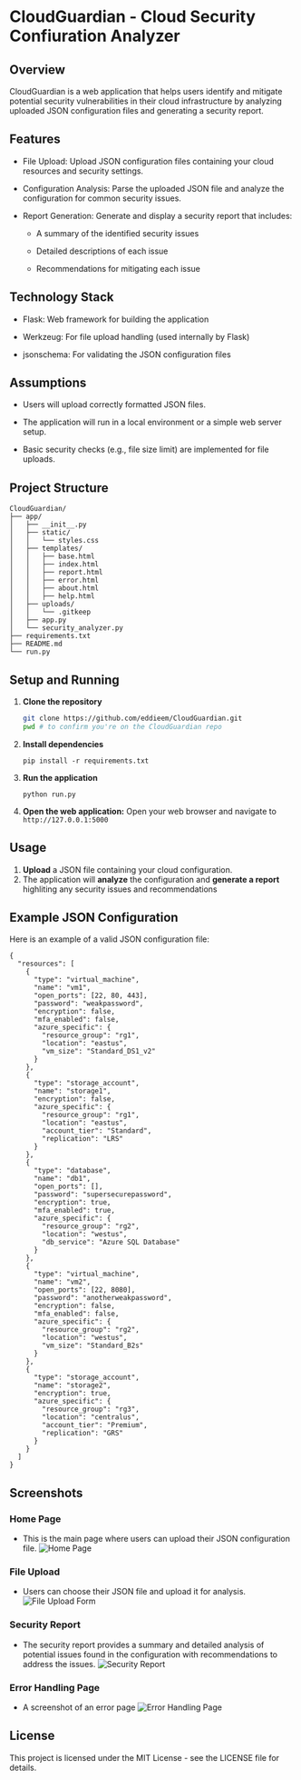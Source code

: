 # CloudGuardian - Cloud Security Confiuration Analyzer
## Overview
CloudGuardian is a web application that helps users identify and mitigate potential security vulnerabilities in their cloud infrastructure by analyzing uploaded JSON configuration files and generating a security report.

## Features
- File Upload: Upload JSON configuration files containing your cloud resources and security settings.

- Configuration Analysis: Parse the uploaded JSON file and analyze the configuration for common security issues.

- Report Generation: Generate and display a security report that includes:

  - A summary of the identified security issues

  - Detailed descriptions of each issue

  - Recommendations for mitigating each issue
 
## Technology Stack
- Flask: Web framework for building the application

- Werkzeug: For file upload handling (used internally by Flask)

- jsonschema: For validating the JSON configuration files

## Assumptions
- Users will upload correctly formatted JSON files.

- The application will run in a local environment or a simple web server setup.

- Basic security checks (e.g., file size limit) are implemented for file uploads.

## Project Structure
```
CloudGuardian/
├── app/
│   ├── __init__.py
│   ├── static/
│   │   └── styles.css
│   ├── templates/
│   │   ├── base.html
│   │   ├── index.html
│   │   ├── report.html
│   │   ├── error.html
│   │   ├── about.html
│   │   ├── help.html
│   ├── uploads/
│   │   └── .gitkeep
│   ├── app.py
│   └── security_analyzer.py
├── requirements.txt
├── README.md
└── run.py

 ```

## Setup and Running
1. **Clone the repository**
   ```sh
   git clone https://github.com/eddieem/CloudGuardian.git
   pwd # to confirm you're on the CloudGuardian repo
   ```

2. **Install dependencies**
   ```
   pip install -r requirements.txt
   ```

3. **Run the application**
   ```
   python run.py
   ```

4. **Open the web application:** Open your web browser and navigate to
   `http://127.0.0.1:5000`

## Usage
1. **Upload** a JSON file containing your cloud configuration.
2. The application will **analyze** the configuration and **generate a report** highliting any security issues and recommendations

## Example JSON Configuration
Here is an example of a valid JSON configuration file:
```
{
  "resources": [
    {
      "type": "virtual_machine",
      "name": "vm1",
      "open_ports": [22, 80, 443],
      "password": "weakpassword",
      "encryption": false,
      "mfa_enabled": false,
      "azure_specific": {
        "resource_group": "rg1",
        "location": "eastus",
        "vm_size": "Standard_DS1_v2"
      }
    },
    {
      "type": "storage_account",
      "name": "storage1",
      "encryption": false,
      "azure_specific": {
        "resource_group": "rg1",
        "location": "eastus",
        "account_tier": "Standard",
        "replication": "LRS"
      }
    },
    {
      "type": "database",
      "name": "db1",
      "open_ports": [],
      "password": "supersecurepassword",
      "encryption": true,
      "mfa_enabled": true,
      "azure_specific": {
        "resource_group": "rg2",
        "location": "westus",
        "db_service": "Azure SQL Database"
      }
    },
    {
      "type": "virtual_machine",
      "name": "vm2",
      "open_ports": [22, 8080],
      "password": "anotherweakpassword",
      "encryption": false,
      "mfa_enabled": false,
      "azure_specific": {
        "resource_group": "rg2",
        "location": "westus",
        "vm_size": "Standard_B2s"
      }
    },
    {
      "type": "storage_account",
      "name": "storage2",
      "encryption": true,
      "azure_specific": {
        "resource_group": "rg3",
        "location": "centralus",
        "account_tier": "Premium",
        "replication": "GRS"
      }
    }
  ]
}
```

## Screenshots
### Home Page
- This is the main page where users can upload their JSON configuration file.
  ![Home Page](https://github.com/user-attachments/assets/1ee49bff-f95c-4590-afa5-7d86eeaecaa7)
### File Upload
- Users can choose their JSON file and upload it for analysis.
  ![File Upload Form](https://github.com/user-attachments/assets/970b0896-5a46-47b0-8db2-d0c33c01024e)
### Security Report
- The security report provides a summary and detailed analysis of potential issues found in the configuration with recommendations to address the issues.
  ![Security Report](https://github.com/user-attachments/assets/82c41176-7e09-4ba4-950b-a97ffba19d21)
### Error Handling Page
- A screenshot of an error page
  ![Error Handling Page](https://github.com/user-attachments/assets/a5bc018d-142c-43bc-adf3-3ac3f780d3d1)

## License
This project is licensed under the MIT License - see the LICENSE file for details.
